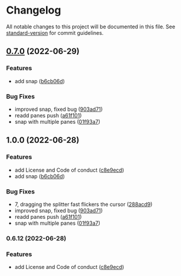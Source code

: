 # Changelog

All notable changes to this project will be documented in this file. See [standard-version](https://github.com/conventional-changelog/standard-version) for commit guidelines.

## [0.7.0](https://github.com/orefalo/svelte-splitpanes/compare/v0.6.12...v0.7.0) (2022-06-29)


### Features

* add snap ([b6cb06d](https://github.com/orefalo/svelte-splitpanes/commit/b6cb06d94cec4027971322c92a151aee0130d601))


### Bug Fixes

* improved snap, fixed bug ([903ad71](https://github.com/orefalo/svelte-splitpanes/commit/903ad71b8d64a30b8333661fbb1833cc34e4d526))
* readd panes push ([a61f101](https://github.com/orefalo/svelte-splitpanes/commit/a61f101dff9a1cdf216744139ff789ba9a3e75dd))
* snap with multiple panes ([01f93a7](https://github.com/orefalo/svelte-splitpanes/commit/01f93a7a45188f3e0d2d2257d3570db12327c899))

## 1.0.0 (2022-06-28)


### Features

* add License and Code of conduct ([c8e9ecd](https://github.com/BearToCode/svelte-splitpanes/commit/c8e9ecd9809a749df75198456cac4c70b7a88bba))
* add snap ([b6cb06d](https://github.com/BearToCode/svelte-splitpanes/commit/b6cb06d94cec4027971322c92a151aee0130d601))


### Bug Fixes

* 7, dragging the splitter fast flickers the cursor ([288acd9](https://github.com/BearToCode/svelte-splitpanes/commit/288acd92583fc906b9625ee3b66ed9f9ba72af1e))
* improved snap, fixed bug ([903ad71](https://github.com/BearToCode/svelte-splitpanes/commit/903ad71b8d64a30b8333661fbb1833cc34e4d526))
* readd panes push ([a61f101](https://github.com/BearToCode/svelte-splitpanes/commit/a61f101dff9a1cdf216744139ff789ba9a3e75dd))
* snap with multiple panes ([01f93a7](https://github.com/BearToCode/svelte-splitpanes/commit/01f93a7a45188f3e0d2d2257d3570db12327c899))

### 0.6.12 (2022-06-28)


### Features

* add License and Code of conduct ([c8e9ecd](https://github.com/orefalo/svelte-splitpanes/commit/c8e9ecd9809a749df75198456cac4c70b7a88bba))
